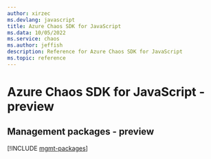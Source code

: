```yaml
---
author: xirzec
ms.devlang: javascript
title: Azure Chaos SDK for JavaScript
ms.data: 10/05/2022
ms.service: chaos
ms.author: jeffish
description: Reference for Azure Chaos SDK for JavaScript
ms.topic: reference
---
```

# Azure Chaos SDK for JavaScript - preview

## Management packages - preview
[!INCLUDE [mgmt-packages](chaos-mgmt-index.md)]